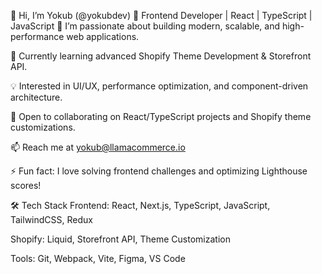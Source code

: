 👋 Hi, I’m Yokub (@yokubdev)
🚀 Frontend Developer | React | TypeScript | JavaScript
👀 I’m passionate about building modern, scalable, and high-performance web applications.

🌱 Currently learning advanced Shopify Theme Development & Storefront API.

💡 Interested in UI/UX, performance optimization, and component-driven architecture.

💞️ Open to collaborating on React/TypeScript projects and Shopify theme customizations.

📫 Reach me at yokub@llamacommerce.io

⚡ Fun fact: I love solving frontend challenges and optimizing Lighthouse scores!

🛠 Tech Stack
Frontend: React, Next.js, TypeScript, JavaScript, TailwindCSS, Redux

Shopify: Liquid, Storefront API, Theme Customization

Tools: Git, Webpack, Vite, Figma, VS Code
